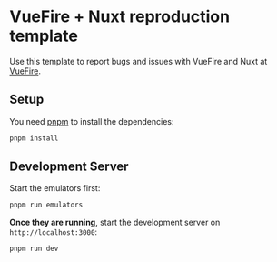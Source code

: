 # VueFire + Nuxt reproduction template

Use this template to report bugs and issues with VueFire and Nuxt at [VueFire](https://github.com/vuejs/vuefire).

## Setup

You need [pnpm](https://pnpm.io/) to install the dependencies:

```bash
pnpm install
```

## Development Server

Start the emulators first:

```bash
pnpm run emulators
```

**Once they are running**, start the development server on `http://localhost:3000`:

```bash
pnpm run dev
```
